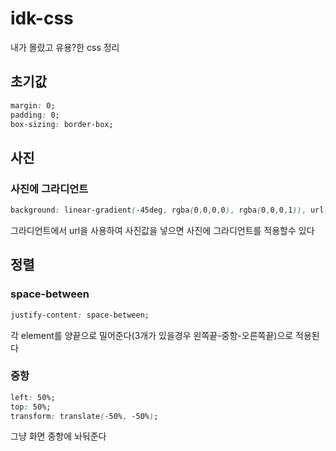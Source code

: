 # idk-css
내가 몰랐고 유용?한 css 정리
## 초기값
```css
margin: 0;
padding: 0;
box-sizing: border-box;
```
##  사진
### 사진에 그라디언트

```css
background: linear-gradient(-45deg, rgba(0,0,0,0), rgba(0,0,0,1)), url(img);
```
그라디언트에서 url을 사용하여 사진값을 넣으면 사진에 그라디언트를 적용할수 있다

## 정렬
### space-between
```css
justify-content: space-between;
```
각 element를 양끝으로 밀어준다(3개가 있을경우 왼쪽끝-중항-오른쪽끝)으로 적용된다

### 중항
```css
left: 50%;
top: 50%;
transform: translate(-50%, -50%);
```
그냥 화면 중항에 놔둬준다
